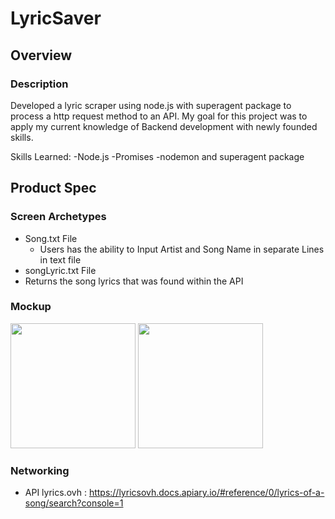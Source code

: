 # LyricSaver

## Overview
### Description

Developed a lyric scraper using node.js with superagent package to process a http request method to an API. My goal for this project was to apply my current knowledge of Backend development with newly founded skills.

Skills Learned:
    -Node.js
    -Promises
    -nodemon and superagent package

## Product Spec

### Screen Archetypes

* Song.txt File
   * Users has the ability to Input Artist and Song Name in separate Lines in text file
* songLyric.txt File
 * Returns the song lyrics that was found within the API

### Mockup
<img src="" width ="200"/> <img src= "" width="200"/>


### Networking
- API lyrics.ovh : https://lyricsovh.docs.apiary.io/#reference/0/lyrics-of-a-song/search?console=1